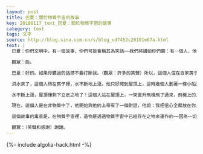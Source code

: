 ```yaml
---
layout: post
title: 巴夏：關於物質宇宙的故事
key: 20180117_text_巴夏：關於物質宇宙的故事
category: text
tags: 文字
source: http://blog.sina.com.cn/s/blog_cd7452c20101m67a.html
text: |
  巴夏：你們文明中，有一個故事，你們可能會稱其為笑話⋯⋯我們將講給你們聽：有一個人，他說他相信上帝的力量，他什麼都不用做，信上帝就夠了。上帝會供應一切。你們能跟上嗎？

  觀眾：能。

  巴夏：好的。如果你聽過的話請不要打斷我。（觀眾：許多的笑聲）所以，這個人住在自家房子裡，一天有幾個人過來對他說：有一場大洪水馬上就要到來了，你最好坐到我們的車上來，我們帶你去安全地帶。不，不，這個人在房子裡說，我就呆在我的房子裡⋯⋯上帝會救我的，上帝會供應一切。那好吧，那幾個人就開車離開了。

  洪水來了，這個人待在房子裡，水不斷地上漲，他只好爬到屋頂上，這時幾個人劃著一條小船過來了，說：噢看哪，你被困在屋頂上了，趕快上船來吧，我們帶你去安全的地方。不，不，我很好，我相信上帝會供應一切。那好吧，他們說，然後就把船劃走了。

  水不斷上漲，屋頂僅剩下立足之地了！這個人站在屋頂上，一架直升飛機飛了過來，飛機上的人看見了他站在屋頂上，就說：我們會放一根繩子下來，我們會帶你去安全的地方。不不，我相信上帝會供應一切。謝謝你們，你們還是忙你們的去吧。好吧⋯⋯於是直升機飛走了。水繼續上漲⋯⋯這個人就溺水了。

  現在，這個人是在非物質中了，他開始與他的上帝有了一個對話，他說：我把信心全都放在你身上了，你竟然讓我淹死了。上帝說：你說啥？我給你派了一輛車，一艘船和一架直升機，可是你聽了嗎！？（許多笑聲）

  這個故事的寓意是，在物質宇宙裡，造物是透過物質宇宙中已經存在之物來運作的⋯⋯因為一切都是奇蹟。非常感謝。

  觀眾：（笑聲和感謝）謝謝。
---
```


{%- include algolia-hack.html -%}
